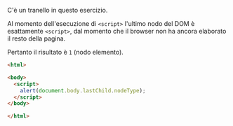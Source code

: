 C'è un tranello in questo esercizio.

Al momento dell'esecuzione di `<script>` l'ultimo nodo del DOM è esattamente `<script>`, dal momento che il browser non ha ancora elaborato il resto della pagina.

Pertanto il risultato è `1` (nodo elemento).

```html run height=60
<html>

<body>
  <script>
    alert(document.body.lastChild.nodeType);
  </script>
</body>

</html>
```
